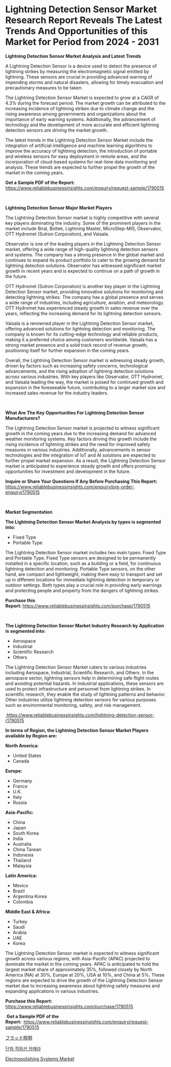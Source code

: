 <p><h1>Lightning Detection Sensor Market Research Report Reveals The Latest Trends And Opportunities of this Market for Period from 2024 - 2031</h1></p><p><strong>Lightning Detection Sensor Market Analysis and Latest Trends</strong></p>
<p><p>A Lightning Detection Sensor is a device used to detect the presence of lightning strikes by measuring the electromagnetic signal emitted by lightning. These sensors are crucial in providing advanced warning of impending storms and natural disasters, allowing for timely evacuation and precautionary measures to be taken.</p><p>The Lightning Detection Sensor Market is expected to grow at a CAGR of 4.3% during the forecast period. The market growth can be attributed to the increasing incidence of lightning strikes due to climate change and the rising awareness among governments and organizations about the importance of early warning systems. Additionally, the advancement of technology and the development of more accurate and efficient lightning detection sensors are driving the market growth.</p><p>The latest trends in the Lightning Detection Sensor Market include the integration of artificial intelligence and machine learning algorithms to improve the accuracy of lightning detection, the introduction of portable and wireless sensors for easy deployment in remote areas, and the incorporation of cloud-based systems for real-time data monitoring and analysis. These trends are expected to further propel the growth of the market in the coming years.</p></p>
<p><strong>Get a Sample PDF of the Report:&nbsp;</strong> <a href="https://www.reliablebusinessinsights.com/enquiry/request-sample/1790515">https://www.reliablebusinessinsights.com/enquiry/request-sample/1790515</a></p>
<p>&nbsp;</p>
<p><strong>Lightning Detection Sensor Major Market Players</strong></p>
<p><p>The Lightning Detection Sensor market is highly competitive with several key players dominating the industry. Some of the prominent players in the market include Biral, Boltek, Lightning Master, MicroStep-MIS, Observator, OTT Hydromet (Sutron Corporation), and Vaisala.</p><p>Observator is one of the leading players in the Lightning Detection Sensor market, offering a wide range of high-quality lightning detection sensors and systems. The company has a strong presence in the global market and continues to expand its product portfolio to cater to the growing demand for lightning detection solutions. Observator has witnessed significant market growth in recent years and is expected to continue on a path of growth in the future.</p><p>OTT Hydromet (Sutron Corporation) is another key player in the Lightning Detection Sensor market, providing innovative solutions for monitoring and detecting lightning strikes. The company has a global presence and serves a wide range of industries, including agriculture, aviation, and meteorology. OTT Hydromet has experienced steady growth in sales revenue over the years, reflecting the increasing demand for its lightning detection sensors.</p><p>Vaisala is a renowned player in the Lightning Detection Sensor market, offering advanced solutions for lightning detection and monitoring. The company is known for its cutting-edge technology and reliable products, making it a preferred choice among customers worldwide. Vaisala has a strong market presence and a solid track record of revenue growth, positioning itself for further expansion in the coming years.</p><p>Overall, the Lightning Detection Sensor market is witnessing steady growth, driven by factors such as increasing safety concerns, technological advancements, and the rising adoption of lightning detection solutions across various industries. With key players like Observator, OTT Hydromet, and Vaisala leading the way, the market is poised for continued growth and expansion in the foreseeable future, contributing to a larger market size and increased sales revenue for the industry leaders.</p></p>
<p>&nbsp;</p>
<p><strong>What Are The Key Opportunities For Lightning Detection Sensor Manufacturers?</strong></p>
<p><p>The Lightning Detection Sensor market is projected to witness significant growth in the coming years due to the increasing demand for advanced weather monitoring systems. Key factors driving this growth include the rising incidence of lightning strikes and the need for improved safety measures in various industries. Additionally, advancements in sensor technologies and the integration of IoT and AI solutions are expected to further propel market expansion. As a result, the Lightning Detection Sensor market is anticipated to experience steady growth and offers promising opportunities for investment and development in the future.</p></p>
<p><strong>Inquire or Share Your Questions If Any Before Purchasing This Report:</strong> <a href="https://www.reliablebusinessinsights.com/enquiry/pre-order-enquiry/1790515">https://www.reliablebusinessinsights.com/enquiry/pre-order-enquiry/1790515</a></p>
<p>&nbsp;</p>
<p><strong>Market Segmentation</strong></p>
<p><strong>The Lightning Detection Sensor Market Analysis by types is segmented into:</strong></p>
<p><ul><li>Fixed Type</li><li>Portable Type</li></ul></p>
<p><p>The Lightning Detection Sensor market includes two main types: Fixed Type and Portable Type. Fixed Type sensors are designed to be permanently installed in a specific location, such as a building or a field, for continuous lightning detection and monitoring. Portable Type sensors, on the other hand, are compact and lightweight, making them easy to transport and set up in different locations for immediate lightning detection in temporary or outdoor settings. Both types play a crucial role in providing early warnings and protecting people and property from the dangers of lightning strikes.</p></p>
<p><strong>Purchase this Report:&nbsp;</strong><a href="https://www.reliablebusinessinsights.com/purchase/1790515">https://www.reliablebusinessinsights.com/purchase/1790515</a></p>
<p>&nbsp;</p>
<p><strong>The Lightning Detection Sensor Market Industry Research by Application is segmented into:</strong></p>
<p><ul><li>Aerospace</li><li>Industrial</li><li>Scientific Research</li><li>Others</li></ul></p>
<p><p>The Lightning Detection Sensor Market caters to various industries including Aerospace, Industrial, Scientific Research, and Others. In the aerospace sector, lightning sensors help in determining safe flight routes and avoiding potential hazards. In industrial applications, these sensors are used to protect infrastructure and personnel from lightning strikes. In scientific research, they enable the study of lightning patterns and behavior. Other industries utilize lightning detection sensors for various purposes such as environmental monitoring, safety, and risk management.</p></p>
<p><a href="https://www.reliablebusinessinsights.com/lightning-detection-sensor-r1790515">&nbsp;https://www.reliablebusinessinsights.com/lightning-detection-sensor-r1790515</a></p>
<p><strong>In terms of Region, the Lightning Detection Sensor Market Players available by Region are:</strong></p>
<p>
    <p> <strong> North America: </strong>
        <ul>
            <li>United States</li>
            <li>Canada</li>
        </ul>
        </p> 
    <p> <strong> Europe: </strong>
        <ul>
            <li>Germany</li>
            <li>France</li>
            <li>U.K.</li>
            <li>Italy</li>
            <li>Russia</li>
        </ul>
        </p> 
    <p> <strong> Asia-Pacific: </strong>
        <ul>
            <li>China</li>
            <li>Japan</li>
            <li>South Korea</li>
            <li>India</li>
            <li>Australia</li>
            <li>China Taiwan</li>
            <li>Indonesia</li>
            <li>Thailand</li>
            <li>Malaysia</li>
        </ul>
        </p> 
    <p> <strong> Latin America: </strong>
        <ul>
            <li>Mexico</li>
            <li>Brazil</li>
            <li>Argentina Korea</li>
            <li>Colombia</li>
        </ul>
        </p> 
    <p> <strong> Middle East & Africa: </strong>
        <ul>
            <li>Turkey</li>
            <li>Saudi</li>
            <li>Arabia</li>
            <li>UAE</li>
            <li>Korea</li>
        </ul>
    </p>
    </p>
<p><p>The Lightning Detection Sensor market is expected to witness significant growth across various regions, with Asia-Pacific (APAC) projected to dominate the market in the coming years. APAC is anticipated to hold the largest market share of approximately 35%, followed closely by North America (NA) at 30%, Europe at 20%, USA at 10%, and China at 5%. These regions are expected to drive the growth of the Lightning Detection Sensor market due to increasing awareness about lightning safety measures and expanding applications in various industries.</p></p>
<p><strong>Purchase this Report: </strong><a href="https://www.reliablebusinessinsights.com/purchase/1790515">https://www.reliablebusinessinsights.com/purchase/1790515</a></p>
<p>&nbsp;<strong>Get a Sample PDF of the Report:&nbsp;&nbsp;</strong><a href="https://www.reliablebusinessinsights.com/enquiry/request-sample/1790515">https://www.reliablebusinessinsights.com/enquiry/request-sample/1790515</a></p>
<p><strong></strong></p>
<p><p><a href="https://github.com/Fatimaklein1/Market-Research-Report-List-1/blob/main/2642996156952.md">フラッド照明</a></p><p><a href="https://medium.com/@ornellwebst/%EA%B8%80%EB%A1%9C%EB%B2%8C-%EB%8B%A8%ED%8C%8C-%EC%A0%81%EC%99%B8%EC%84%A0-%EC%B9%B4%EB%A9%94%EB%9D%BC-%EC%8B%9C%EC%9E%A5-%EB%B2%94%EC%9C%84%EC%9D%98-%EC%8B%AC%EC%B8%B5-%EB%B6%84%EC%84%9D-%EB%B0%8F-2024%EB%85%84%EB%B6%80%ED%84%B0-2031%EB%85%84%EA%B9%8C%EC%A7%80-%EC%98%88%EC%B8%A1%EB%90%9C-9-%EC%9D%98-%EB%86%92%EC%9D%80-%EC%84%B1%EC%9E%A5%EB%A5%A0-cagr-00067af61c61">단파 적외선 카메라</a></p><p><a href="https://github.com/bobicer/Market-Research-Report-List-4/blob/main/electropolishing-systems-market.md">Electropolishing Systems Market</a></p></p>